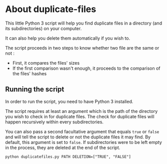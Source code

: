 # About duplicate-files
This little Python 3 script will help you find duplicate files in a directory (and its subdirectories) on your computer.

It can also help you delete them automatically if you wish to.

The script proceeds in two steps to know whether two file are the same or not :
- First, it compares the files' sizes
- If the first comparison wasn't enough, it proceeds to the comparison of the files' hashes

## Running the script
In order to run the script, you need to have Python 3 installed.

The script requires at least an argument which is the path of the directory you wish to check in for duplicate files. The check for duplicate files will happen recursively within every subdirectories.

You can also pass a second facultative argument that equals ```true``` or ```false``` and will tell the script to delete or not the duplicate files it may find. By default, this argument is set to ```false```. If subdirectories were to be left empty in the process, they are deleted at the end of the script.

```{r, engine='python'}
python duplicatefiles.py PATH DELETION=["TRUE", "FALSE"]
```
